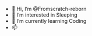 - 👋 Hi, I’m @Fromscratch-reborn
- 👀 I’m interested in Sleeping
- 🌱 I’m currently learning Coding
- 📫 

<!---
Fromscratch-reborn/Fromscratch-reborn is a ✨ special ✨ repository because its `README.md` (this file) appears on your GitHub profile.
You can click the Preview link to take a look at your changes.
--->
